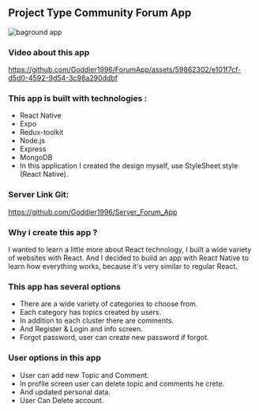 ## Project Type Community Forum App
![baground app](https://github.com/Goddier1996/ForumApp/assets/59862302/6d8f2c85-d4aa-4c5c-a95b-984db73976a6)



### Video about this app
https://github.com/Goddier1996/ForumApp/assets/59862302/e101f7cf-d5d0-4592-9d54-3c98a290ddbf


### This app is built with technologies :
- React Native
- Expo
- Redux-toolkit
- Node.js
- Express
- MongoDB
- In this application I created the design myself, use StyleSheet style (React Native).

### Server Link Git:
https://github.com/Goddier1996/Server_Forum_App

### Why i create this app ?
I wanted to learn a little more about React technology, I built a wide variety of websites with React.
And I decided to build an app with React Native to learn how everything works, because it's very similar to regular React.

### This app has several options
- There are a wide variety of categories to choose from.
- Each category has topics created by users.
- In addition to each cluster there are comments.
- And Register & Login and info screen.
- Forgot password, user can create new password if forgot.

### User options in this app
- User can add new Topic and Comment.
- In profile screen user can delete topic and comments he crete.
- And updated personal data.
- User Can Delete account.
